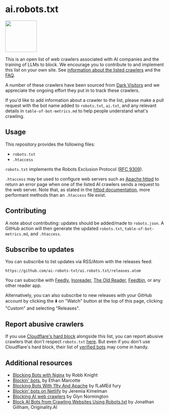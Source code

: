 # ai.robots.txt

<img src="/assets/images/noai-logo.png" width="100" />

This is an open list of web crawlers associated with AI companies and the training of LLMs to block. We encourage you to contribute to and implement this list on your own site. See [information about the listed crawlers](./table-of-bot-metrics.md) and the [FAQ](https://github.com/ai-robots-txt/ai.robots.txt/blob/main/FAQ.md).

A number of these crawlers have been sourced from [Dark Visitors](https://darkvisitors.com) and we appreciate the ongoing effort they put in to track these crawlers. 

If you'd like to add information about a crawler to the list, please make a pull request with the bot name added to `robots.txt`, `ai.txt`, and any relevant details in `table-of-bot-metrics.md` to help people understand what's crawling.

## Usage

This repository provides the following files:
- `robots.txt`
- `.htaccess`

`robots.txt` implements the Robots Exclusion Protocol ([RFC 9309](https://www.rfc-editor.org/rfc/rfc9309.html)).

`.htaccess` may be used to configure web servers such as [Apache httpd](https://httpd.apache.org/) to return an error page when one of the listed AI crawlers sends a request to the web server.
Note that, as stated in the [httpd documentation](https://httpd.apache.org/docs/current/howto/htaccess.html), more performant methods than an `.htaccess` file exist.


## Contributing

A note about contributing: updates should be added/made to `robots.json`. A GitHub action will then generate the updated `robots.txt`, `table-of-bot-metrics.md`, and `.htaccess`.

## Subscribe to updates

You can subscribe to list updates via RSS/Atom with the releases feed:

```
https://github.com/ai-robots-txt/ai.robots.txt/releases.atom
```

You can subscribe with [Feedly](https://feedly.com/i/subscription/feed/https://github.com/ai-robots-txt/ai.robots.txt/releases.atom), [Inoreader](https://www.inoreader.com/?add_feed=https://github.com/ai-robots-txt/ai.robots.txt/releases.atom), [The Old Reader](https://theoldreader.com/feeds/subscribe?url=https://github.com/ai-robots-txt/ai.robots.txt/releases.atom), [Feedbin](https://feedbin.me/?subscribe=https://github.com/ai-robots-txt/ai.robots.txt/releases.atom), or any other reader app.

Alternatively, you can also subscribe to new releases with your GitHub account by clicking the ⬇️ on "Watch" button at the top of this page, clicking "Custom" and selecting "Releases".

## Report abusive crawlers

If you use [Cloudflare's hard block](https://blog.cloudflare.com/declaring-your-aindependence-block-ai-bots-scrapers-and-crawlers-with-a-single-click) alongside this list, you can report abusive crawlers that don't respect `robots.txt` [here](https://docs.google.com/forms/d/e/1FAIpQLScbUZ2vlNSdcsb8LyTeSF7uLzQI96s0BKGoJ6wQ6ocUFNOKEg/viewform).
But even if you don't use Cloudflare's hard block, their list of [verified bots](https://radar.cloudflare.com/traffic/verified-bots) may come in handy.
## Additional resources

- [Blocking Bots with Nginx](https://rknight.me/blog/blocking-bots-with-nginx/) by Robb Knight
- [Blockin' bots.](https://ethanmarcotte.com/wrote/blockin-bots/) by Ethan Marcotte
- [Blocking Bots With 11ty And Apache](https://flamedfury.com/posts/blocking-bots-with-11ty-and-apache/) by fLaMEd fury
- [Blockin' bots on Netlify](https://www.jeremiak.com/blog/block-bots-netlify-edge-functions/) by Jeremia Kimelman
- [Blocking AI web crawlers](https://underlap.org/blocking-ai-web-crawlers) by Glyn Normington
- [Block AI Bots from Crawling Websites Using Robots.txt](https://originality.ai/ai-bot-blocking) by Jonathan Gillham, Originality.AI
